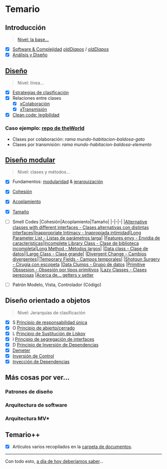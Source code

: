 # Temario

## Introducción

> [Nivel: la base...](00-introduccion/README.md)

- [x] [Software & Complejidad](00-introduccion/software.md)  [*oldDiapos*](https://docs.google.com/presentation/d/1N0wtTid8iFAlyR8TNDbCR3FxIkJYvQ_p5kC3pqkkB1c/edit?usp=sharing) / [*oldDiapos*](https://docs.google.com/presentation/d/1K8TusDz7jbpSQkffZdF_-TLDTjfjfxWs-dr9Lf7js80/edit?usp=sharing)
- [x] [Análisis y Diseño](https://docs.google.com/presentation/d/1fPbUOZ6epnsC0RzccIc-VI7f-WO2lnzxWnnpEryBTVg/edit?usp=sharing)

## [Diseño](01-diseño/README.md)

> Nivel: línea...

- [x] [Estrategias de clasificación](https://docs.google.com/presentation/d/1GJ-J5IKzcYiXpODAjQpXQaGmkeu8ClJ3ho_OXcZOpE4/edit?usp=sharing)
- [x] Relaciones entre clases
    - [x] [xColaboración](https://docs.google.com/presentation/d/1pMD3ONO1Urug8n9ZWnnURv0lS_0F0PNi1O5rv73nROY/edit?usp=sharing)
    - [x] [xTransmisión](https://docs.google.com/presentation/d/1ghZkWWi5LOSibOTaVjteYxgyBm6G83nhW5B5BVqkV6c/edit?usp=sharing)
- [x] [Clean code: legibilidad](https://docs.google.com/presentation/d/1JKWWhu-AzPAJ0xSPxwuM0zmDvt86FjU7WPLhK1UMmoI/edit?usp=sharing)

### Caso ejemplo: [repo de **theWorld**](https://github.com/puntoReflex/pyAspiradora)

- Clases por colaboración: *rama mundo-habitacion-baldosa-gato*
- Clases por transmisión: *rama mundo-habitacion-baldosa-elemento*

## [Diseño modular](02-diseñoModular/README.md)

> Nivel: clases y métodos...

- [x] Fundamentos: [modularidad](02-diseñoModular/modularidad.md) & [jerarquización](02-diseñoModular/jerarquizacion.md)
- [x] [Cohesión](02-diseñoModular/cohesion.md)
- [x] [Acoplamiento](02-diseñoModular/acoplamiento.md)
- [x] [Tamaño](02-diseñoModular/tamaño.md)
- [ ] Smell Codes
  |Cohesión|Acoplamiento|Tamaño|
  |-|-|-|
  |[Alternative classes with different interfaces - Clases alternativas con distintas interfaces](02-diseñoModular/sc.acdi.md)|[Inappropriate Intimacy - Inapropiada intimidad](02-diseñoModular/sc.ii.md)|[Long Parameter List - Listas de parámetros larga](02-diseñoModular/sc.lpl.md)|
  |[Features envy - Envidia de características](02-diseñoModular/sc.fe.md)|[Incomplete Library Class - Clase de biblioteca incompleta](02-diseñoModular/sc.ilc.md)|[Long Method - Métodos largos](02-diseñoModular/sc.lm.md)|
  |[Data class - Clase de datos](02-diseñoModular/sc.dc.md)||[Large Class - Clase grande](02-diseñoModular/sc.lcl.md)|
  |[Divergent Change - Cambios divergentes](02-diseñoModular/sc.dch.md)||[Temporary Fields - Campos temporales](02-diseñoModular/sc.tf.md)|
  |[Shotgun Surgery - Cirugía con escopeta](02-diseñoModular/sc.ss.md)
  |[Data Clumps - Grupo de datos](02-diseñoModular/sc.dcl.md)
  |[Primitive Obssesion - Obsesión por tipos primitivos](02-diseñoModular/sc.po.md)
  |[Lazy Classes - Clases perezosas](02-diseñoModular/sc.lc.md)
  |[Acerca de... getters y setter](02-diseñoModular/gettersSetter.md)

- [ ] Patrón Modelo, Vista, Controlador (Código)

## Diseño orientado a objetos

> Nivel: Jerarquías de clasificación

- [x] S [Principio de responsabilidad única](03-diseñoOO/SOLID_S.md)
- [x] O [Principio de abierto/cerrado](03-diseñoOO/SOLID_O.md)
- [x] L [Principio de Sustitución de Liskov](03-diseñoOO/SOLID_L.md)
- [x] I [Principio de segregación de interfaces](03-diseñoOO/SOLID_I.md)
- [x] D [Principio de Inversión de Dependencias](03-diseñoOO/SOLID_D.md)
- [x] [Demeter](03-diseñoOO/demeter.md)
- [x] [Inversión de Control](casos/IoC.md)
- [x] [Inyección de Dependencias](casos/inyeccionDependenciasCaso.md)

## Más cosas por ver...

### Patrones de diseño

### Arquitectura de software

### Arquitectura MV*

## Temario++

- [x] Artículos varios recopilados en la [carpeta de documentos](/documentos/README.md).

---

Con todo esto, [a día de hoy deberíamos saber](aDiaDeHoy.md)...
